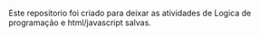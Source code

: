 Este repositorio foi criado para deixar as atividades de Logica de programação e html/javascript salvas.
